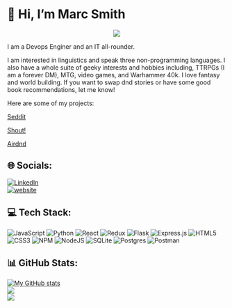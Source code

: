 # 👋 Hi, I’m Marc Smith

<p align="center">
  <a href="https://git.io/typing-svg"><img src="https://readme-typing-svg.demolab.com?font=Rubik&pause=1000&size=30&color=            957DAD&center=true&vCenter=true&width=475&lines=Devops+Engineer;Software+Development+Engineer;All+Around+Nerd;Marc+Smith" "alt="Typing SVG" /></a>
</p>

I am a Devops Enginer and an IT all-rounder.

I am interested in linguistics and speak three non-programming languages. I also have a whole suite of geeky interests and hobbies including, TTRPGs (I am a forever DM), MTG, video games, and Warhammer 40k. I love fantasy and world building. If you want to swap dnd stories or have some good book recommendations, let me know!

Here are some of my projects:

[Seddit](https://github.com/marcsmithr/Reddit-Clone)

[Shout!](https://github.com/mikaelkuniko/shout_yelp_clone)

[Airdnd](https://github.com/marcsmithr/AirBnb)
    
## 🌐 Socials:
[![LinkedIn](https://img.shields.io/badge/LinkedIn-%230077B5.svg?logo=linkedin&logoColor=white)](https://www.linkedin.com/in/marc-smith-240720224/)
<br>
[![website](https://img.shields.io/badge/Portfolio-Website-orange)](https://marcsmithr.github.io./)
    


## 💻 Tech Stack:
![JavaScript](https://img.shields.io/badge/javascript-%23323330.svg?style=for-the-badge&logo=javascript&logoColor=%23F7DF1E) 
![Python](https://img.shields.io/badge/python-3670A0?style=for-the-badge&logo=python&logoColor=ffdd54)
![React](https://img.shields.io/badge/react-%2320232a.svg?style=for-the-badge&logo=react&logoColor=%2361DAFB) 
![Redux](https://img.shields.io/badge/redux-%23593d88.svg?style=for-the-badge&logo=redux&logoColor=white)
![Flask](https://img.shields.io/badge/flask-%23000.svg?style=for-the-badge&logo=flask&logoColor=white)
![Express.js](https://img.shields.io/badge/express.js-%23404d59.svg?style=for-the-badge&logo=express&logoColor=%2361DAFB) 
![HTML5](https://img.shields.io/badge/HTML5-E34F26?style=for-the-badge&logo=html5&logoColor=white)
![CSS3](https://img.shields.io/badge/css3-%231572B6.svg?style=for-the-badge&logo=css3&logoColor=white) 
![NPM](https://img.shields.io/badge/NPM-%23000000.svg?style=for-the-badge&logo=npm&logoColor=white) 
![NodeJS](https://img.shields.io/badge/node.js-6DA55F?style=for-the-badge&logo=node.js&logoColor=white)
![SQLite](https://img.shields.io/badge/sqlite-%2307405e.svg?style=for-the-badge&logo=sqlite&logoColor=white) 
![Postgres](https://img.shields.io/badge/postgres-%23316192.svg?style=for-the-badge&logo=postgresql&logoColor=white)
![Postman](https://img.shields.io/badge/Postman-FF6C37?style=for-the-badge&logo=postman&logoColor=white) 

    
## 📊 GitHub Stats:
[![My GitHub stats](https://github-readme-stats.vercel.app/api?username=marcsmithr&theme=tokyonight&hide_border=false)](https://github.com/anuraghazra/github-readme-stats)<br/>
![](https://github-readme-streak-stats.herokuapp.com/?user=marcsmithr&theme=tokyonight&hide_border=false)<br/>
![](https://github-readme-stats.vercel.app/api/top-langs/?username=marcsmithr&theme=tokyonight&hide_border=false&include_all_commits=true&count_private=true&layout=compact)

<!--
**marcsmithr/marcsmithr** is a ✨ _special_ ✨ repository because its `README.md` (this file) appears on your GitHub profile.

Here are some ideas to get you started:

- 🔭 I’m currently working on ...
- 🌱 I’m currently learning ...
- 👯 I’m looking to collaborate on ...
- 🤔 I’m looking for help with ...
- 💬 Ask me about ...
- 📫 How to reach me: ...
- 😄 Pronouns: ...
- ⚡ Fun fact: ...
-->
